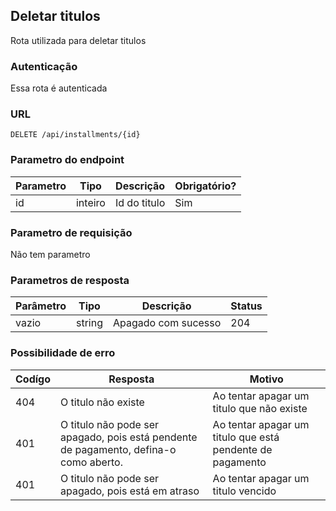 ## Deletar titulos

Rota utilizada para deletar titulos

### Autenticação

Essa rota é autenticada

### URL

`DELETE /api/installments/{id}`

### Parametro do endpoint

| Parametro | Tipo    | Descrição    | Obrigatório? |
|-----------|---------|--------------|--------------|
| id        | inteiro | Id do titulo | Sim          |

### Parametro de requisição

Não tem parametro

### Parametros de resposta

| Parâmetro | Tipo   | Descrição           | Status |
|-----------|--------|---------------------|--------|
| vazio     | string | Apagado com sucesso | 204    |

### Possibilidade de erro

| Codígo | Resposta                                                                              | Motivo                                                    |
|--------|---------------------------------------------------------------------------------------|-----------------------------------------------------------|
| 404    | O titulo não existe                                                                   | Ao tentar apagar um titulo que não existe                 |
| 401    | O titulo não pode ser apagado, pois está pendente de pagamento, defina-o como aberto. | Ao tentar apagar um titulo que está pendente de pagamento |
| 401    | O titulo não pode ser apagado, pois está em atraso                                    | Ao tentar apagar um titulo vencido                        |


